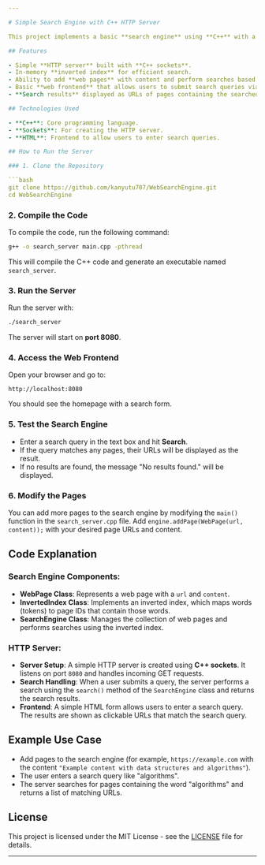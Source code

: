 ```yaml
---

# Simple Search Engine with C++ HTTP Server

This project implements a basic **search engine** using **C++** with a simple **HTTP server**. The search engine indexes web pages and allows users to perform searches for specific content. The server handles search requests and returns results in the form of URLs where the content is found.

## Features

- Simple **HTTP server** built with **C++ sockets**.
- In-memory **inverted index** for efficient search.
- Ability to add **web pages** with content and perform searches based on tokens (words).
- Basic **web frontend** that allows users to submit search queries via a simple HTML form.
- **Search results** displayed as URLs of pages containing the searched tokens.

## Technologies Used

- **C++**: Core programming language.
- **Sockets**: For creating the HTTP server.
- **HTML**: Frontend to allow users to enter search queries.

## How to Run the Server

### 1. Clone the Repository

```bash
git clone https://github.com/kanyutu707/WebSearchEngine.git
cd WebSearchEngine
```

### 2. Compile the Code

To compile the code, run the following command:

```bash
g++ -o search_server main.cpp -pthread
```

This will compile the C++ code and generate an executable named `search_server`.

### 3. Run the Server

Run the server with:

```bash
./search_server
```

The server will start on **port 8080**.

### 4. Access the Web Frontend

Open your browser and go to:

```
http://localhost:8080
```

You should see the homepage with a search form.

### 5. Test the Search Engine

- Enter a search query in the text box and hit **Search**.
- If the query matches any pages, their URLs will be displayed as the result.
- If no results are found, the message "No results found." will be displayed.

### 6. Modify the Pages

You can add more pages to the search engine by modifying the `main()` function in the `search_server.cpp` file. Add `engine.addPage(WebPage(url, content));` with your desired page URLs and content.

## Code Explanation

### **Search Engine Components:**

- **WebPage Class**: Represents a web page with a `url` and `content`.
- **InvertedIndex Class**: Implements an inverted index, which maps words (tokens) to page IDs that contain those words.
- **SearchEngine Class**: Manages the collection of web pages and performs searches using the inverted index.

### **HTTP Server:**

- **Server Setup**: A simple HTTP server is created using **C++ sockets**. It listens on port `8080` and handles incoming GET requests.
- **Search Handling**: When a user submits a query, the server performs a search using the `search()` method of the `SearchEngine` class and returns the search results.
- **Frontend**: A simple HTML form allows users to enter a search query. The results are shown as clickable URLs that match the search query.

## Example Use Case

- Add pages to the search engine (for example, `https://example.com` with the content `"Example content with data structures and algorithms"`).
- The user enters a search query like "algorithms".
- The server searches for pages containing the word "algorithms" and returns a list of matching URLs.

## License

This project is licensed under the MIT License - see the [LICENSE](LICENSE) file for details.

---
```

